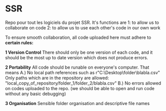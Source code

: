 # SSR
Repo pour tout les logiciels du projet SSR. It's functions are 
1: to allow us to collaborate on code 
2: to allow us to use each other's code in our own work

To ensure smooth collaboration, all code uploaded here must adhere to 
**certain rules:**

**1 Version Control**
  There should only be one version of each code, and it should be the most up to date version which does not produce errors.

**2 Portability**
  All code should be runable on everyone's computer. That means 
    A.) No local path references such as r"C:\Desktop\folder\blabla.csv"
        Only paths which are in the repository are allowed: "local_copy_of_repository/folder_1/folder_2/blabla.csv"
    B.) No errors allowed on codes uploaded to the repo. (we should be able to open and run code without any basic debugging)

**3 Organisation**
  Sensible folder organisation and descriptive file names
  
  
